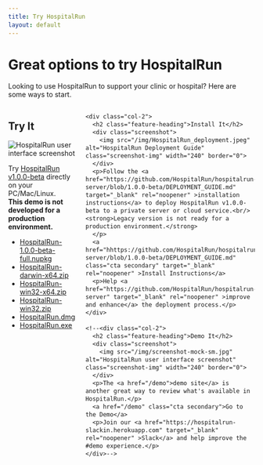 ```yaml
---
title: Try HospitalRun
layout: default
---
```


<div class="tryit-hero">
  <h1 class="hero-heading">Great options to try HospitalRun</h1>
  <p>Looking to use HospitalRun to support your clinic or hospital? Here are some ways to start.</p>
</div>

<div class="tryit-content">
  <div class="columns">
    <div class="col-2">
      <h2 class="feature-heading">Try It</h2>
      <div class="screenshot">
        <img src="/img/screenshot-mock-sm.jpg" alt="HospitalRun user interface screenshot" class="screenshot-img" width="240" border="0">
      </div>
      <p>Try <a href="https://github.com/HospitalRun/hospitalrun-frontend/releases/tag/1.0.0-beta" target="_blank" rel="noopener">HospitalRun v1.0.0-beta</a> directly on your PC/Mac/Linux. <br/><strong>This demo is not developed for a production environment.</strong></p>
      <p>
      <ul class="demo-list-download">
      <li><a href="https://github.com/HospitalRun/hospitalrun-frontend/releases/download/1.0.0-beta/HospitalRun-1.0.0-beta-full.nupkg" rel="noopener" target="_blank" >HospitalRun-1.0.0-beta-full.nupkg</a></li>
      <li><a href="https://github.com/HospitalRun/hospitalrun-frontend/releases/download/1.0.0-beta/HospitalRun-darwin-x64.zip" rel="noopener" target="_blank">HospitalRun-darwin-x64.zip</a></li>
      <li><a href="https://github.com/HospitalRun/hospitalrun-frontend/releases/download/1.0.0-beta/HospitalRun-win32-x64.zip"  target="_blank" rel="noopener" >HospitalRun-win32-x64.zip</a></li>
      <li><a href="https://github.com/HospitalRun/hospitalrun-frontend/releases/download/1.0.0-beta/HospitalRun-win32.zip" target="_blank" rel="noopener" >HospitalRun-win32.zip</a></li>
      <li><a href="https://github.com/HospitalRun/hospitalrun-frontend/releases/download/1.0.0-beta/HospitalRun.dmg" target="_blank" rel="noopener" >HospitalRun.dmg</a></li>
      <li><a href="https://github.com/HospitalRun/hospitalrun-frontend/releases/download/1.0.0-beta/HospitalRun.exe" target="_blank" rel="noopener" >HospitalRun.exe</a></li>
      </ul>
      </p>
      <!-- <a href="https://beta.hospitalrun.io" class="cta secondary" style="pointer-events: none; border: 1px solid grey;">Try now</a>
      <p>How to <a href="https://hospitalrun.io/demo/">accessing</a> the HospitalRun demo site.</p>  -->
    </div>

    <div class="col-2">
      <h2 class="feature-heading">Install It</h2>
      <div class="screenshot">
        <img src="/img/HospitalRun_deployment.jpeg" alt="HospitalRun Deployment Guide" class="screenshot-img" width="240" border="0">
      </div>
      <p>Follow the <a href="https://github.com/HospitalRun/hospitalrun-server/blob/1.0.0-beta/DEPLOYMENT_GUIDE.md" target="_blank" rel="noopener" >installation instructions</a> to deploy HospitalRun v1.0.0-beta to a private server or cloud service.<br/><strong>Legacy version is not ready for a production environment.</strong>
      </p>
      <a href="hhttps://github.com/HospitalRun/hospitalrun-server/blob/1.0.0-beta/DEPLOYMENT_GUIDE.md" class="cta secondary" target="_blank" rel="noopener" >Install Instructions</a>
      <p>Help <a href="https://github.com/HospitalRun/hospitalrun-server" target="_blank" rel="noopener" >improve and enhance</a> the deployment process.</p>
    </div>

    <!--<div class="col-2">
      <h2 class="feature-heading">Demo It</h2>
      <div class="screenshot">
        <img src="/img/screenshot-mock-sm.jpg" alt="HospitalRun user interface screenshot" class="screenshot-img" width="240" border="0">
      </div>
      <p>The <a href="/demo">demo site</a> is another great way to review what's available in HospitalRun.</p>
      <a href="/demo" class="cta secondary">Go to the Demo</a>
      <p>Join our <a href="https://hospitalrun-slackin.herokuapp.com" target="_blank" rel="noopener" >Slack</a> and help improve the #demo experience.</p>
    </div>-->

  </div>
</div>
